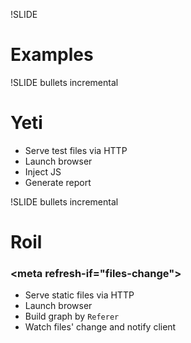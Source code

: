 !SLIDE

# Examples

!SLIDE bullets incremental

# Yeti

* Serve test files via HTTP
* Launch browser
* Inject JS
* Generate report

!SLIDE bullets incremental

# Roil
### \<meta refresh-if="files-change"\>

* Serve static files via HTTP
* Launch browser
* Build graph by `Referer`
* Watch files' change and notify client
